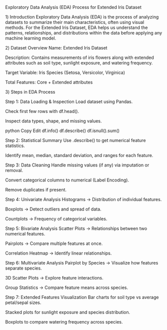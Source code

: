 Exploratory Data Analysis (EDA) Process for Extended Iris Dataset

1️) Introduction
Exploratory Data Analysis (EDA) is the process of analyzing datasets to summarize their main characteristics, often using visual methods.
For the Extended Iris Dataset, EDA helps us understand the patterns, relationships, and distributions within the data before applying any machine learning model.

2️) Dataset Overview
Name: Extended Iris Dataset

Description: Contains measurements of iris flowers along with extended attributes such as soil type, sunlight exposure, and watering frequency.

Target Variable: Iris Species (Setosa, Versicolor, Virginica)

Total Features: Core + Extended attributes

3️) Steps in EDA Process

Step 1: Data Loading & Inspection
Load dataset using Pandas.

Check first few rows with df.head().

Inspect data types, shape, and missing values.

python
Copy
Edit
df.info()
df.describe()
df.isnull().sum()

Step 2: Statistical Summary
Use .describe() to get numerical feature statistics.

Identify mean, median, standard deviation, and ranges for each feature.

Step 3: Data Cleaning
Handle missing values (if any) via imputation or removal.

Convert categorical columns to numerical (Label Encoding).

Remove duplicates if present.

Step 4: Univariate Analysis
Histograms → Distribution of individual features.

Boxplots → Detect outliers and spread of data.

Countplots → Frequency of categorical variables.

Step 5: Bivariate Analysis
Scatter Plots → Relationships between two numerical features.

Pairplots → Compare multiple features at once.

Correlation Heatmap → Identify linear relationships.

Step 6: Multivariate Analysis
Pairplot by Species → Visualize how features separate species.

3D Scatter Plots → Explore feature interactions.

Group Statistics → Compare feature means across species.

Step 7: Extended Features Visualization
Bar charts for soil type vs average petal/sepal sizes.

Stacked plots for sunlight exposure and species distribution.

Boxplots to compare watering frequency across species.